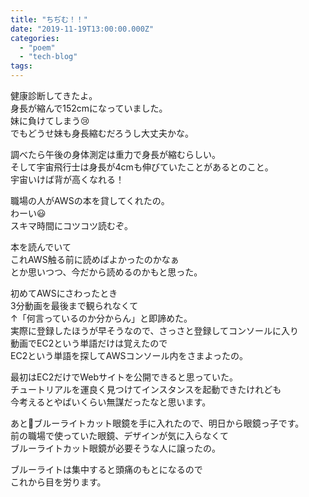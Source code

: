 ```yaml
---
title: "ちぢむ！！"
date: "2019-11-19T13:00:00.000Z"
categories: 
  - "poem"
  - "tech-blog"
tags: 
---
```


健康診断してきたよ。  
身長が縮んで152cmになっていました。  
妹に負けてしまう😢  
でもどうせ妹も身長縮むだろうし大丈夫かな。

調べたら午後の身体測定は重力で身長が縮むらしい。  
そして宇宙飛行士は身長が4cmも伸びていたことがあるとのこと。  
宇宙いけば背が高くなれる！

職場の人がAWSの本を貸してくれたの。  
わーい😃  
スキマ時間にコツコツ読むぞ。

本を読んでいて  
これAWS触る前に読めばよかったのかなぁ  
とか思いつつ、今だから読めるのかもと思った。

初めてAWSにさわったとき  
3分動画を最後まで観られなくて  
↑「何言っているのか分からん」と即諦めた。  
実際に登録したほうが早そうなので、さっさと登録してコンソールに入り  
動画でEC2という単語だけは覚えたので  
EC2という単語を探してAWSコンソール内をさまよったの。

最初はEC2だけでWebサイトを公開できると思っていた。  
チュートリアルを運良く見つけてインスタンスを起動できたけれども  
今考えるとやばいくらい無謀だったなと思います。

あと🙋ブルーライトカット眼鏡を手に入れたので、明日から眼鏡っ子です。  
前の職場で使っていた眼鏡、デザインが気に入らなくて  
ブルーライトカット眼鏡が必要そうな人に譲ったの。

ブルーライトは集中すると頭痛のもとになるので  
これから目を労ります。
